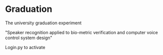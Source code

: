# Graduation
The university graduation experiment

"Speaker recognition applied to bio-metric verification and computer voice control system design"

Login.py to activate
